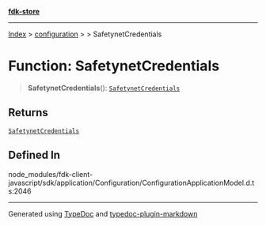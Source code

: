 [**fdk-store**](../../../README.md)
***

[Index](../../../API.md) > [configuration](../../README.md) > [<internal>](../README.md) > SafetynetCredentials

# Function: SafetynetCredentials

> **SafetynetCredentials**(): [`SafetynetCredentials`](../type-aliases/type-alias.SafetynetCredentials.md)

## Returns

[`SafetynetCredentials`](../type-aliases/type-alias.SafetynetCredentials.md)

## Defined In

node\_modules/fdk-client-javascript/sdk/application/Configuration/ConfigurationApplicationModel.d.ts:2046

***
Generated using [TypeDoc](https://typedoc.org/) and [typedoc-plugin-markdown](https://www.npmjs.com/package/typedoc-plugin-markdown)
